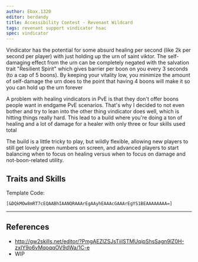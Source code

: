 ```yaml
---
author: Ebax.1320
editor: berdandy
title: Accessibility Contest - Revenant Wildcard
tags: revenant support vindicator hsac
spec: vindicator
---
```


Vindicator has the potential for some absurd healing per second (like 2k per second per player) with just holding up the urn of saint viktor. The self-damaging effect from the urn can be completely negated with the salvation trait "Resilient Spirit" which gives barrier per boon on you every 3 seconds (to a cap of 5 boons). By keeping your vitality low, you minimize the amount of self-damage the urn does to the point that having 4 boons will make it so you can hold up the urn forever

A problem with healing vindicators in PvE is that they don't offer boons people want in endgame PvE scenarios. That's why I decided to not even bother and try to lean into the other thing vindicator does well, which is hitting things really hard. This lead to a build where you're doing a ton of healing and a lot of damage for a healer with only three or four skills used total

The build is a little tricky to play, but wildly flexible, allowing new players to still get lovely green numbers on screen, and advanced players to start balancing when to focus on healing versus when to focus on damage and not-boon-related utility.

## Traits and Skills

Template Code:

`[&DQkMOw8mRT7cEQAABhIAANQRAAArEgAAyhEAAAcGAAArEgYS1BEAAAAAAAA=]`

---

<div
  data-armory-embed='skills'
  data-armory-ids='62719,62832,62878,62962,62942'
>
</div>
<div
  data-armory-embed='specializations'
  data-armory-ids='12,15,69'
  data-armory-12-traits='1822,1817,1820'
  data-armory-15-traits='1767,1786,1800'
  data-armory-69-traits='2248,2255,2238'
>
</div>
<script async src='https://unpkg.com/armory-embeds@^0.x.x/armory-embeds.js'></script>



## References

- http://gw2skills.net/editor/?PmgAEZlZSJsTiilSTMUqipShsSagn9lZ0H-zxIY9o6vMqoqqOV9dWa/1C-e
- WIP
